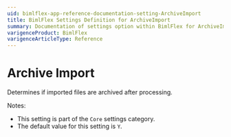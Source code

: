 ```yaml
---
uid: bimlflex-app-reference-documentation-setting-ArchiveImport
title: BimlFlex Settings Definition for ArchiveImport
summary: Documentation of settings option within BimlFlex for ArchiveImport
varigenceProduct: BimlFlex
varigenceArticleType: Reference
---
```


# Archive Import

Determines if imported files are archived after processing.

Notes:

* This setting is part of the `Core` settings category.
* The default value for this setting is `Y`.
